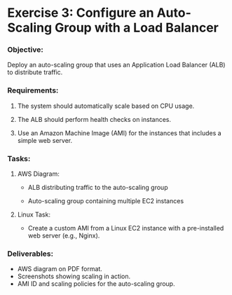 # Exercise 3: Configure an Auto-Scaling Group with a Load Balancer

### Objective: 
Deploy an auto-scaling group that uses an Application Load Balancer (ALB) to distribute traffic.


### Requirements:

1. The system should automatically scale based on CPU usage.

2. The ALB should perform health checks on instances.

3. Use an Amazon Machine Image (AMI) for the instances that includes a simple web server.

### Tasks:

1. AWS Diagram:

    - ALB distributing traffic to the auto-scaling group

    - Auto-scaling group containing multiple EC2 instances



2. Linux Task:
    - Create a custom AMI from a Linux EC2 instance with a pre-installed web server (e.g., Nginx).

### Deliverables:

- AWS diagram on PDF format.
- Screenshots showing scaling in action.
- AMI ID and scaling policies for the auto-scaling group.
